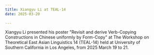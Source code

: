 ```yaml
---
title: Xiangyu Li at TEAL-14 
date: 2025-03-20
  
---
```

Xiangyu Li presented his poster "Revisit and derive Verb-Copying Constructions in Chinese uniformly by Form-Copy" at The Workshop on Theoretical East Asian Linguistics 14 (TEAL-14) held at University of Southern California in Los Angeles, from 2025 March 19 to 21.
